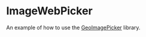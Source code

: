 # ImageWebPicker

An example of how to use the [GeoImagePicker](https://github.com/getrahhal/GeoImagePicker) library.